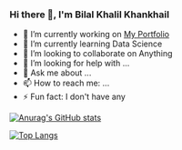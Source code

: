 ### Hi there 👋, I'm Bilal Khalil Khankhail

- 🔭 I’m currently working on [My Portfolio](bilalmkhalil.github.io)
- 🌱 I’m currently learning Data Science
- 👯 I’m looking to collaborate on Anything
- 🤔 I’m looking for help with ...
- 💬 Ask me about ...
- 📫 How to reach me: ...
- ⚡ Fun fact: I don't have any

[![Anurag's GitHub stats](https://github-readme-stats.vercel.app/api?username=bilalmkhalil)](https://github.com/anuraghazra/github-readme-stats)

[![Top Langs](https://github-readme-stats.vercel.app/api/top-langs/?username=bilalmkhalil&layout=compact)](https://github.com/anuraghazra/github-readme-stats)

